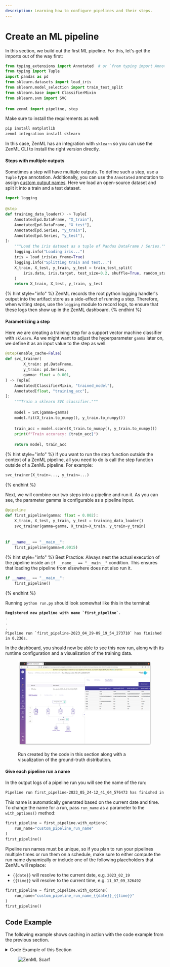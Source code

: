 ```yaml
---
description: Learning how to configure pipelines and their steps.
---
```


# Create an ML pipeline

In this section, we build out the first ML pipeline. For this, let's get the imports out of the way first:

```python
from typing_extensions import Annotated  # or `from typing import Annotated on Python 3.9+
from typing import Tuple
import pandas as pd
from sklearn.datasets import load_iris
from sklearn.model_selection import train_test_split
from sklearn.base import ClassifierMixin
from sklearn.svm import SVC

from zenml import pipeline, step
```

Make sure to install the requirements as well:

```bash
pip install matplotlib
zenml integration install sklearn
```

In this case, ZenML has an integration with `sklearn` so you can use the ZenML CLI to install the right version directly.

#### Steps with multiple outputs

Sometimes a step will have multiple outputs. To define such a step, use a `Tuple` type annotation.
Additionally, you can use the `Annotated` annotation to assign
[custom output names](../advanced-guide/configure-steps-pipelines.md#step-output-names).
Here we load an open-source dataset and split it into a train and a test dataset.

```python
import logging

@step
def training_data_loader() -> Tuple[
    Annotated[pd.DataFrame, "X_train"],
    Annotated[pd.DataFrame, "X_test"],
    Annotated[pd.Series, "y_train"],
    Annotated[pd.Series, "y_test"],
]:
    """Load the iris dataset as a tuple of Pandas DataFrame / Series."""
    logging.info("Loading iris...")
    iris = load_iris(as_frame=True)
    logging.info("Splitting train and test...")
    X_train, X_test, y_train, y_test = train_test_split(
        iris.data, iris.target, test_size=0.2, shuffle=True, random_state=42
    )
    return X_train, X_test, y_train, y_test

```

{% hint style="info" %}
ZenML records the root python logging handler's output into the artifact store as a side-effect of running a step. Therefore, when writing steps, use the `logging` module to record logs, to ensure that these logs then show up in the ZenML dashboard.
{% endhint %}

#### Parametrizing a step

Here we are creating a training step for a support vector machine classifier with `sklearn`. As we might want to adjust the hyperparameter `gamma` later on, we define it as an input value to the step as well.

```python
@step(enable_cache=False)
def svc_trainer(
        X_train: pd.DataFrame,
        y_train: pd.Series,
        gamma: float = 0.001,
) -> Tuple[
    Annotated[ClassifierMixin, "trained_model"],
    Annotated[float, "training_acc"],
]:
    """Train a sklearn SVC classifier."""

    model = SVC(gamma=gamma)
    model.fit(X_train.to_numpy(), y_train.to_numpy())

    train_acc = model.score(X_train.to_numpy(), y_train.to_numpy())
    print(f"Train accuracy: {train_acc}")

    return model, train_acc
```

{% hint style="info" %}
If you want to run the step function outside the context of a ZenML pipeline, all you need to do is call the step function outside of a ZenML pipeline. For example:

```python
svc_trainer(X_train=..., y_train=...)
```
{% endhint %}

Next, we will combine our two steps into a pipeline and run it. As you can see, the parameter gamma is configurable as a pipeline input.

```python
@pipeline
def first_pipeline(gamma: float = 0.002):
    X_train, X_test, y_train, y_test = training_data_loader()
    svc_trainer(gamma=gamma, X_train=X_train, y_train=y_train)


if __name__ == "__main__":
    first_pipeline(gamma=0.0015)
```

{% hint style="info" %}
Best Practice: Always nest the actual execution of the pipeline inside an `if __name__ == "__main__"` condition. This ensures that loading the pipeline from elsewhere does not also run it.

```python
if __name__ == "__main__":
    first_pipeline()
```
{% endhint %}

Running `python run.py` should look somewhat like this in the terminal:

<pre class="language-sh" data-line-numbers><code class="lang-sh"><strong>Registered new pipeline with name `first_pipeline`.
</strong>.
.
.
Pipeline run `first_pipeline-2023_04_29-09_19_54_273710` has finished in 0.236s.
</code></pre>

In the dashboard, you should now be able to see this new run, along with its runtime configuration and a visualization of the training data.

<figure><img src="../../.gitbook/assets/RunWithVisualization.png" alt=""><figcaption><p>Run created by the code in this section along with a visualization of the ground-truth distribution.</p></figcaption></figure>

#### Give each pipeline run a name

In the output logs of a pipeline run you will see the name of the run:

```bash
Pipeline run first_pipeline-2023_05_24-12_41_04_576473 has finished in 3.742s.
```

This name is automatically generated based on the current date and time. To change the name for a run, pass `run_name` as a parameter to the `with_options()` method:

```python
first_pipeline = first_pipeline.with_options(
    run_name="custom_pipeline_run_name"
)
first_pipeline()
```

Pipeline run names must be unique, so if you plan to run your pipelines multiple times or run them on a schedule, make sure to either compute the run name dynamically or include one of the following placeholders that ZenML will replace:

* `{{date}}` will resolve to the current date, e.g. `2023_02_19`
* `{{time}}` will resolve to the current time, e.g. `11_07_09_326492`

```python
first_pipeline = first_pipeline.with_options(
    run_name="custom_pipeline_run_name_{{date}}_{{time}}"
)
first_pipeline()
```

## Code Example

The following example shows caching in action with the code example from the previous section.

<details>

<summary>Code Example of this Section</summary>

```python
import pandas as pd
from sklearn.datasets import load_iris
from sklearn.model_selection import train_test_split
from sklearn.base import ClassifierMixin
from sklearn.svm import SVC

from zenml import pipeline, step
from zenml.steps import Output


@step
def training_data_loader() -> Tuple[
    Annotated[pd.DataFrame, "X_train"],
    Annotated[pd.DataFrame, "X_test"],
    Annotated[pd.Series, "y_train"],
    Annotated[pd.Series, "y_test"],
]:
    """Load the iris dataset as tuple of Pandas DataFrame / Series."""
    iris = load_iris(as_frame=True)
    X_train, X_test, y_train, y_test = train_test_split(
        iris.data, iris.target, test_size=0.2, shuffle=True, random_state=42
    )
    return X_train, X_test, y_train, y_test


@step(enable_cache=False)
def svc_trainer(
        X_train: pd.DataFrame,
        y_train: pd.Series,
        gamma: float = 0.001,
) -> Tuple[
    Annotated[ClassifierMixin, "trained_model"],
    Annotated[float, "training_acc"],
]:
    """Train a sklearn SVC classifier and log to MLflow."""
    model = SVC(gamma=gamma)
    model.fit(X_train.to_numpy(), y_train.to_numpy())
    train_acc = model.score(X_train.to_numpy(), y_train.to_numpy())
    print(f"Train accuracy: {train_acc}")
    return model, train_acc


@pipeline
def first_pipeline(gamma: float = 0.002):
    X_train, X_test, y_train, y_test = training_data_loader()
    svc_trainer(gamma=gamma, X_train=X_train, y_train=y_train)


if __name__ == "__main__":
    first_pipeline()

    # Step one will use cache, step two will rerun due to caching
    # being disabled on the @step decorator. Even if caching was
    # enabled though, ZenML would detect a different value for the
    # `gamma` input of the second step and disable caching
    first_pipeline(gamma=0.0001)
```

</details>

<!-- For scarf -->
<figure><img alt="ZenML Scarf" referrerpolicy="no-referrer-when-downgrade" src="https://static.scarf.sh/a.png?x-pxid=f0b4f458-0a54-4fcd-aa95-d5ee424815bc" /></figure>
